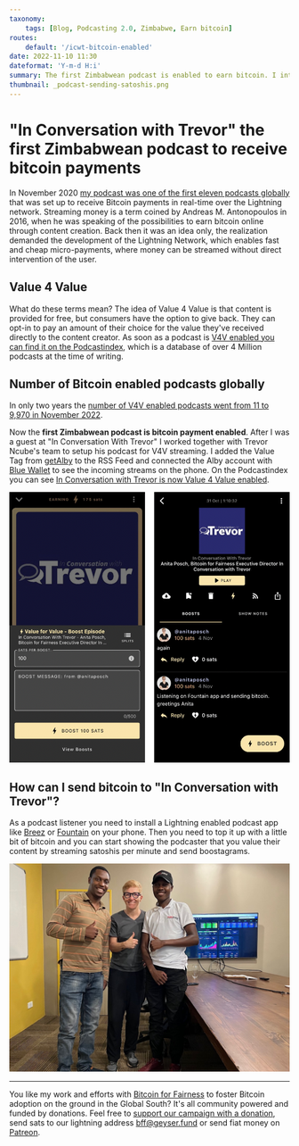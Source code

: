 ```yaml
---
taxonomy:
    tags: [Blog, Podcasting 2.0, Zimbabwe, Earn bitcoin]
routes:
    default: '/icwt-bitcoin-enabled'
date: 2022-11-10 11:30
dateformat: 'Y-m-d H:i'
summary: The first Zimbabwean podcast is enabled to earn bitcoin. I integrated Trevor Ncube's "In Conversation with Trevor" with Alby and Blue Wallet for Value 4 Value podcasting.
thumbnail: _podcast-sending-satoshis.png
---
```


# "In Conversation with Trevor" the first Zimbabwean podcast to receive bitcoin payments

In November 2020 [my podcast was one of the first eleven podcasts globally](bitcoin-podcast-enable-streaming-money) that was set up to receive Bitcoin payments in real-time over the Lightning network. Streaming money is a term coined by Andreas M. Antonopoulos in 2016, when he was speaking of the possibilities to earn bitcoin online through content creation. Back then it was an idea only, the realization demanded the development of the Lightning Network, which enables fast and cheap micro-payments, where money can be streamed without direct intervention of the user. 

## Value 4 Value

What do these terms mean? The idea of Value 4 Value is that content is provided for free, but consumers have the option to give back. They can opt-in to pay an amount of their choice for the value they've received directly to the content creator. As soon as a podcast is [V4V enabled you can find it on the Podcastindex](https://podcastindex.org/podcast/value4value), which is a database of over 4 Million podcasts at the time of writing.

## Number of Bitcoin enabled podcasts globally 

In only two years the [number of V4V enabled podcasts went from 11 to 9,970 in November 2022](https://podcastindex.org/podcast/value4value).

Now the **first Zimbabwean podcast is bitcoin payment enabled**. After I was a guest at "In Conversation With Trevor" I worked together with Trevor Ncube's team to setup his podcast for V4V streaming. I added the Value Tag from [getAlby](https://getalby.com) to the RSS Feed and connected the Alby account with [Blue Wallet](https://bluewallet.io/) to see the incoming streams on the phone. On the Podcastindex you can see [In Conversation with Trevor is now Value 4 Value enabled](https://podcastindex.org/podcast/5784258).

![Sending a message and some satoshis via Fountain app](_podcast-sending-satoshis.png)

## How can I send bitcoin to "In Conversation with Trevor"?

As a podcast listener you need to install a Lightning enabled podcast app like [Breez](https://breez.technology) or [Fountain](https://www.fountain.fm/) on your phone. Then you need to top it up with a little bit of bitcoin and you can start showing the podcaster that you value their content by streaming satoshis per minute and send boostagrams.

![](_team-podcast-20-zimbabwe.JPG)

---
You like my work and efforts with [Bitcoin for Fairness](https://bffbtc.org) to foster Bitcoin adoption on the ground in the Global South? It's all community powered and funded by donations. Feel free to [support our campaign with a donation](https://anita.link/geyser), send sats to our lightning address bff@geyser.fund or send fiat money on [Patreon](https://patreon.com/anitaposch).